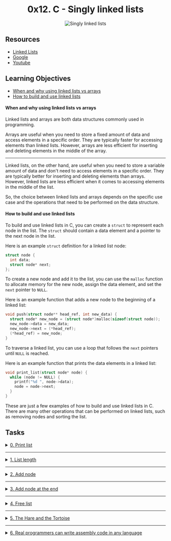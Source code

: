 
<h1 align="center">
0x12. C - Singly linked lists
</h1>

<p align="center">
    <img src="https://s3.amazonaws.com/intranet-projects-files/holbertonschool-low_level_programming/229/giphy-3.gif" alt="Singly linked lists">
</p>

## Resources
- [Linked Lists](https://www.youtube.com/watch?v=udapt4FGY20&feature=youtu.be&t=2m10s)
- [Google](https://www.google.com)
- [Youtube](https://www.youtube.com)

## Learning Objectives
- [When and why using linked lists vs arrays](#when-and-why-using-linked-lists-vs-arrays)
- [How to build and use linked lists](#how-to-build-and-use-linked-lists)

#### When and why using linked lists vs arrays
Linked lists and arrays are both data structures commonly used in programming.

Arrays are useful when you need to store a fixed amount of data and access elements in a specific order. They are typically faster for accessing elements than linked lists. However, arrays are less efficient for inserting and deleting elements in the middle of the array.

---
Linked lists, on the other hand, are useful when you need to store a variable amount of data and don't need to access elements in a specific order. They are typically better for inserting and deleting elements than arrays. However, linked lists are less efficient when it comes to accessing elements in the middle of the list.

So, the choice between linked lists and arrays depends on the specific use case and the operations that need to be performed on the data structure.

#### How to build and use linked lists
To build and use linked lists in C, you can create a `struct` to represent each node in the list. The `struct` should contain a data element and a pointer to the next node in the list.

Here is an example `struct` definition for a linked list node:

```c
struct node {
  int data;
  struct node* next;
};
```

To create a new node and add it to the list, you can use the `malloc` function to allocate memory for the new node, assign the data element, and set the `next` pointer to `NULL`.

Here is an example function that adds a new node to the beginning of a linked list:

```c
void push(struct node** head_ref, int new_data) {
  struct node* new_node = (struct node*)malloc(sizeof(struct node));
  new_node->data = new_data;
  new_node->next = (*head_ref);
  (*head_ref) = new_node;
}
```

To traverse a linked list, you can use a loop that follows the `next` pointers until `NULL` is reached.

Here is an example function that prints the data elements in a linked list:

```c
void print_list(struct node* node) {
  while (node != NULL) {
    printf("%d ", node->data);
    node = node->next;
  }
}
```

These are just a few examples of how to build and use linked lists in C. There are many other operations that can be performed on linked lists, such as removing nodes and sorting the list.


## Tasks

<details>
<summary>
<a href="./0-print_list.c">0. Print list</a>
</summary>

```c
#include <stdlib.h>
#include <string.h>
#include <stdio.h>
#include "lists.h"

/**
 * main - check the code
 *
 * Return: Always 0.
 */
int main(void)
{
    list_t *head;
    list_t *new;
    list_t hello = {"World", 5, NULL};
    size_t n;

    head = &hello;
    new = malloc(sizeof(list_t));
    if (new == NULL)
    {
        printf("Error\n");
        return (1);
    }
    new->str = strdup("Hello");
    new->len = 5;
    new->next = head;
    head = new;
    n = print_list(head);
    printf("-> %lu elements\n", n);

    printf("\n");
    free(new->str);
    new->str = NULL;
    n = print_list(head);
    printf("-> %lu elements\n", n);

    free(new);
    return (0);
}
```

> Compiled with: `gcc -Wall -pedantic -Werror -Wextra 0-main.c 0-print_list.c -o a`

> Output:

```sh
[5] Hello
[5] World
-> 2 elements

[0] (nil)
[5] World
-> 2 elements
```

</details>

---

<details>
<summary>
<a href="./1-list_len.c">1. List length</a>
</summary>

```c
#include <stdlib.h>
#include <string.h>
#include <stdio.h>
#include "lists.h"

/**
 * main - check the code
 *
 * Return: Always 0.
 */
int main(void)
{
    list_t *head;
    list_t *new;
    list_t hello = {"World", 5, NULL};
    size_t n;

    head = &hello;
    new = malloc(sizeof(list_t));
    if (new == NULL)
    {
        printf("Error\n");
        return (1);
    }
    new->str = strdup("Hello");
    new->len = 5;
    new->next = head;
    head = new;
    n = list_len(head);
    printf("-> %lu elements\n", n);
    free(new->str);
    free(new);
    return (0);
}
```

> Compiled with: `gcc -Wall -pedantic -Werror -Wextra 1-main.c 1-list_len.c -o b`

> Output:

```sh
-> 2 elements
```

</details>

---

<details>
<summary>
<a href="./2-add_node.c">2. Add node</a>
</summary>

```c
#include <stdlib.h>
#include <string.h>
#include <stdio.h>
#include "lists.h"

/**
 * main - check the code
 *
 * Return: Always 0.
 */
int main(void)
{
    list_t *head;

    head = NULL;
    add_node(&head, "Alexandro");
    add_node(&head, "Asaia");
    add_node(&head, "Augustin");
    add_node(&head, "Bennett");
    add_node(&head, "Bilal");
    add_node(&head, "Chandler");
    add_node(&head, "Damian");
    add_node(&head, "Daniel");
    add_node(&head, "Dora");
    add_node(&head, "Electra");
    add_node(&head, "Gloria");
    add_node(&head, "Joe");
    add_node(&head, "John");
    add_node(&head, "John");
    add_node(&head, "Josquin");
    add_node(&head, "Kris");
    add_node(&head, "Marine");
    add_node(&head, "Mason");
    add_node(&head, "Praylin");
    add_node(&head, "Rick");
    add_node(&head, "Rick");
    add_node(&head, "Rona");
    add_node(&head, "Siphan");
    add_node(&head, "Sravanthi");
    add_node(&head, "Steven");
    add_node(&head, "Tasneem");
    add_node(&head, "William");
    add_node(&head, "Zee");
    print_list(head);
    return (0);
}
```

> Compiled with: `gcc -Wall -pedantic -Werror -Wextra 2-main.c 2-add_node.c 0-print_list.c -o c`

> Output:

```sh
[7] Zee
[8] William
[8] Tasneem
[7] Steven
[10] Sravanthi
[7] Siphan
[5] Rona
[4] Rick
[4] Rick
[8] Praylin
[5] Mason
[7] Marine
[4] Kris
[8] Josquin
[4] John
[4] John
[3] Joe
[6] Gloria
[7] Electra
[4] Dora
[6] Daniel
[6] Damian
[8] Chandler
[5] Bilal
[7] Bennett
[8] Augustin
[5] Asaia
[9] Alexandro
```

</details>

---

<details>
<summary>
<a href="./3-add_node_end.c">3. Add node at the end</a>
</summary>

```c
#include <stdlib.h>
#include <string.h>
#include <stdio.h>
#include "lists.h"

/**
 * main - check the code
 *
 * Return: Always 0.
 */
int main(void)
{
    list_t *head;

    head = NULL;
    add_node_end(&head, "Anne");
    add_node_end(&head, "Colton");
    add_node_end(&head, "Corbin");
    add_node_end(&head, "Daniel");
    add_node_end(&head, "Danton");
    add_node_end(&head, "David");
    add_node_end(&head, "Gary");
    add_node_end(&head, "Holden");
    add_node_end(&head, "Ian");
    add_node_end(&head, "Ian");
    add_node_end(&head, "Jay");
    add_node_end(&head, "Jennie");
    add_node_end(&head, "Jimmy");
    add_node_end(&head, "Justin");
    add_node_end(&head, "Kalson");
    add_node_end(&head, "Kina");
    add_node_end(&head, "Matthew");
    add_node_end(&head, "Max");
    add_node_end(&head, "Michael");
    add_node_end(&head, "Ntuj");
    add_node_end(&head, "Philip");
    add_node_end(&head, "Richard");
    add_node_end(&head, "Samantha");
    add_node_end(&head, "Stuart");
    add_node_end(&head, "Swati");
    add_node_end(&head, "Timothy");
    add_node_end(&head, "Victor");
    add_node_end(&head, "Walton");
    print_list(head);
    return (0);
}
```

> Compiled with: `gcc -Wall -pedantic -Werror -Wextra 3-main.c 3-add_node_end.c 0-print_list.c -o d`

> Output
```shell
[4] Anne
[6] Colton
[6] Corbin
[6] Daniel
[6] Danton
[5] David
[4] Gary
[6] Holden
[3] Ian
[3] Ian
[3] Jay
[6] Jennie
[5] Jimmy
[6] Justin
[6] Kalson
[4] Kina
[7] Matthew
[3] Max
[7] Michael
[4] Ntuj
[6] Philip
[7] Richard
[8] Samantha
[6] Stuart
[5] Swati
[7] Timothy
[6] Victor
[6] Walton
```

</details>

---

<details>
<summary>
<a href="./4-free_list.c">4. Free list</a>
</summary>

```c
#include <stdlib.h>
#include <string.h>
#include <stdio.h>
#include "lists.h"

/**
 * main - check the code
 *
 * Return: Always 0.
 */
int main(void)
{
    list_t *head;

    head = NULL;
    add_node_end(&head, "Bob");
    add_node_end(&head, "&");
    add_node_end(&head, "Kris");
    add_node_end(&head, "love");
    add_node_end(&head, "asm");
    print_list(head);
    free_list(head);
    head = NULL;
    return (0);
}
```

> Compiled with: `gcc -Wall -pedantic -Werror -Wextra 4-main.c 4-free_list.c 3-add_node_end.c 0-print_list.c -o e`

> Output:
```shell
$ valgrind ./e
==3598== Memcheck, a memory error detector
==3598== Copyright (C) 2002-2015, and GNU GPL'd, by Julian Seward et al.
==3598== Using Valgrind-3.11.0 and LibVEX; rerun with -h for copyright info
==3598== Command: ./e
==3598== 
[6] Bob
[1] &
[3] Kris
[4] love
[3] asm
==3598== 
==3598== HEAP SUMMARY:
==3598==     in use at exit: 0 bytes in 0 blocks
==3598==   total heap usage: 11 allocs, 11 frees, 1,166 bytes allocated
==3598== 
==3598== All heap blocks were freed -- no leaks are possible
==3598== 
==3598== For counts of detected and suppressed errors, rerun with: -v
==3598== ERROR SUMMARY: 0 errors from 0 contexts (suppressed: 0 from 0)
```

</details>

---

<details>
<summary>
<a href="./100-first.c">5. The Hare and the Tortoise</a>
</summary>

```c
#include <stdio.h>

/**
 * main - check the code
 *
 * Return: Always 0.
 */
int main(void)
{
    printf("(A tortoise, having pretty good sense of a hare's nature, challenges one to a race.)\n");
    return (0);
}
```

> Compiled with: `gcc -Wall -pedantic -Werror -Wextra 100-first.c 100-main.c -o first`

> Output:
```shell
$ ./first
You're beat! and yet, you must allow,
I bore my house upon my back!
```

</details>

---

<details>
<summary>
<a href="./101-hello_holberton.asm">6. Real programmers can write assembly code in any language</a>
</summary>

> Compiled with: `nasm -f elf64 101-hello_holberton.asm && gcc -no-pie -std=gnu89 101-hello_holberton.o -o hello`

> Output:
```shell
$ ./hello
Hello, Holberton
```

</details>

